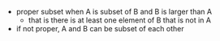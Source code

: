 - proper subset when A is subset of B and B is larger than A
	- that is there is at least one element of B that is not in A
- if not proper, A and B can be subset of each other